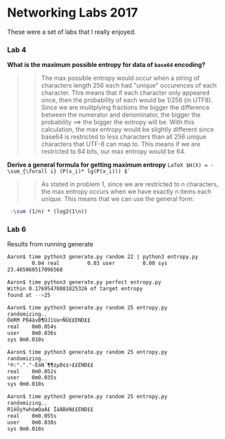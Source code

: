 # Networking Labs 2017

These were a set of labs that I really enjoyed.

### Lab 4
**What is the maximum possible entropy for data of `base64` encoding?**
  >> The max possible entropy would occur when a string of characters length 256 each had "unique" occurences of each character.
  >> This means that if each character only appeared once, then the probability of each would be 1/256 (in UTF8). Since we are mulitplying fractions
  >> the bigger the difference between the numerator and denominator, the bigger the probability ==> the bigger the entropy will be.
  	With this calculation, the max entropy would be slightly different since base64 is restricted to less characters than all 256 unique characters
   	that UTF-8 can map to. This means if we are restricted to 64 bits, our max entropy would be 64. 

**Derive a general formula for getting maximum entropy**
	 ```LaTeX
	   $H(X) = -\sum_{\forall i} (P(x_i)* lg(P(x_i))) $`
	```
  >> As stated in problem 1, since we are restricted to n characters, the max entropy occurs when we have exactly
  >> n items each unique. This means that we can use the general form: 
   ```LaTeX
    -\sum (1/n) * (log2(1\n)) 
   ```


### Lab 6
 Results from running generate
```BASH
Aaron$ time python3 generate.py random 22 | python3 entropy.py 
        0.04 real         0.03 user         0.00 sys
23.465060517096568

Aaron$ time python3 generate.py perfect entropy.py 
Within 0.17695470881825326 of target entropy
found at -->25

Aaron$ time python3 generate.py random 25 entropy.py 
randomizing..
ÒèRM Pß4àvB¶ÚJìUa÷ÑÚ££END££
real	0m0.054s
user	0m0.036s
sys	0m0.010s

Aaron$ time python3 generate.py random 25 entropy.py 
randomizing..
¹®:°.°.°-ÈáN´¶¶¢µ0¢¢>££END££
real	0m0.052s
user	0m0.035s
sys	0m0.010s

Aaron$ time python3 generate.py random 25 entropy.py 
randomizing..
R1ëÛyYwhòæQaÀ£	ÏàÁBèN££END££
real	0m0.055s
user	0m0.038s
sys	0m0.010s
```
